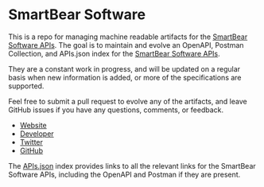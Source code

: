 # SmartBear SoftwareThis is a repo for managing machine readable artifacts for the [SmartBear Software APIs](http://smartbear.com/). The goal is to maintain and evolve an OpenAPI, Postman Collection, and APIs.json index for the [SmartBear Software APIs](http://smartbear.com/).They are a constant work in progress, and will be updated on a regular basis when new information is added, or more of the specifications are supported.Feel free to submit a pull request to evolve any of the artifacts, and leave GitHub issues if you have any questions, comments, or feedback.- [Website](http://smartbear.com/)- [Developer](http://smartbear.com/)- [Twitter](https://twitter.com/smartbear)- [GitHub](https://github.com/SmartBear)The [APIs.json](https://github.com/api-evangelist/smartbear-software/blob/master/apis.json) index provides links to all the relevant links for the SmartBear Software APIs, including the OpenAPI and Postman if they are present.